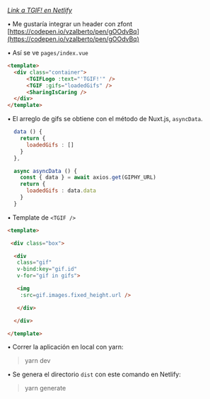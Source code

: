 
<i>[Link a TGIF! en Netlify](https://loving-beaver-048871.netlify.com/)</i>

• Me gustaría integrar un header con zfont [https://codepen.io/vzalberto/pen/gOOdvBq](https://codepen.io/vzalberto/pen/gOOdvBq)

• Así se ve `pages/index.vue`

```html
<template>
  <div class="container">
      <TGIFLogo :text="'TGIF!'" />
      <TGIF :gifs="loadedGifs" />
      <SharingIsCaring />
  </div>
</template>
```

• El arreglo de gifs se obtiene con el método de Nuxt.js, `asyncData`.

```javascript
  data () {
    return {
      loadedGifs : []
    }
  },

  async asyncData () {
    const { data } = await axios.get(GIPHY_URL)
    return {
      loadedGifs : data.data
    }
  }
```
• Template de `<TGIF />` 

```html
<template>

 <div class="box">

  <div 
   class="gif"
   v-bind:key="gif.id"
   v-for="gif in gifs">

   <img 
    :src=gif.images.fixed_height.url />

   </div>	

  </div>

</template>
```

• Correr la aplicación en local con yarn:

> yarn dev


• Se genera el directorio `dist` con este comando en Netlify:

> yarn generate
